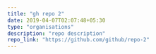 ```yaml
---
title: "gh repo 2"
date: 2019-04-07T02:07:48+05:30
type: "organisations"
description: "repo description"
repo_link: "https://github.com/github/repo-2"
---
```

